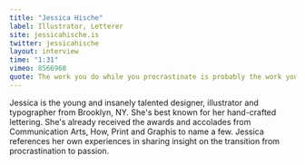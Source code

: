 ```yaml
---
title: "Jessica Hische"
label: Illustrator, Letterer
site: jessicahische.is
twitter: jessicahische
layout: interview
time: "1:31"
vimeo: 8566968
quote: The work you do while you procrastinate is probably the work you should be doing for the rest of your life.
---
```


Jessica is the young and insanely talented designer, illustrator and typographer from Brooklyn, NY. She's best known for her hand-crafted lettering. She's already received the awards and accolades from Communication Arts, How, Print and Graphis to name a few. Jessica references her own experiences in sharing insight on the transition from procrastination to passion.